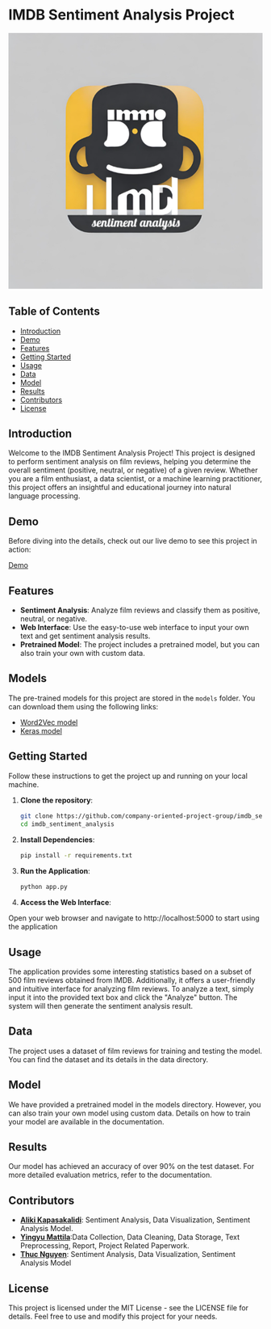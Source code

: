 # IMDB Sentiment Analysis Project

![Project Image](project_image.png)

## Table of Contents
- [Introduction](#introduction)
- [Demo](#demo)
- [Features](#features)
- [Getting Started](#getting-started)
- [Usage](#usage)
- [Data](#data)
- [Model](#model)
- [Results](#results)
- [Contributors](#contributors)
- [License](#license)

## Introduction

Welcome to the IMDB Sentiment Analysis Project! This project is designed to perform sentiment analysis on film reviews, helping you determine the overall sentiment (positive, neutral, or negative) of a given review. Whether you are a film enthusiast, a data scientist, or a machine learning practitioner, this project offers an insightful and educational journey into natural language processing.

## Demo

Before diving into the details, check out our live demo to see this project in action:

[Demo](https://example.com)

## Features

- **Sentiment Analysis**: Analyze film reviews and classify them as positive, neutral, or negative.
- **Web Interface**: Use the easy-to-use web interface to input your own text and get sentiment analysis results.
- **Pretrained Model**: The project includes a pretrained model, but you can also train your own with custom data.

## Models

The pre-trained models for this project are stored in the `models` folder. You can download them using the following links:

- [Word2Vec model](https://drive.google.com/uc?id=1c0cmPI2MY-qHW6v6-O8Lg1cJ1c_7FyxH&export=download)
- [Keras model](https://drive.google.com/uc?id=1YqW4gmslQxV50I4ByrF5zpYPvtJqYSpm&export=download)


## Getting Started

Follow these instructions to get the project up and running on your local machine.

1. **Clone the repository**:

   ```bash
   git clone https://github.com/company-oriented-project-group/imdb_sentiment_analysis.git
   cd imdb_sentiment_analysis
   ```

2. **Install Dependencies**:

   ```bash
   pip install -r requirements.txt
   ```
   
3. **Run the Application**:

   ```bash
   python app.py
   ```

4. **Access the Web Interface**:

Open your web browser and navigate to http://localhost:5000 to start using the application

## Usage

The application provides some interesting statistics based on a subset of 500 film reviews obtained from IMDB. Additionally, it offers a user-friendly and intuitive interface for analyzing film reviews. To analyze a text, simply input it into the provided text box and click the "Analyze" button. The system will then generate the sentiment analysis result.

## Data

The project uses a dataset of film reviews for training and testing the model. You can find the dataset and its details in the data directory.

## Model

We have provided a pretrained model in the models directory. However, you can also train your own model using custom data. Details on how to train your model are available in the documentation.

## Results

Our model has achieved an accuracy of over 90% on the test dataset. For more detailed evaluation metrics, refer to the documentation.

## Contributors

- [**Aliki Kapasakalidi**](https://github.com/AlikiKap): Sentiment Analysis, Data Visualization, Sentiment Analysis Model.
- [**Yingyu Mattila**](https://github.com/C520S):Data Collection, Data Cleaning, Data Storage, Text Preprocessing, 
Report, Project Related Paperwork.
- [**Thuc Nguyen**](https://github.com/thuc-nguyen-oamk): Sentiment Analysis, Data Visualization, Sentiment Analysis Model

## License
This project is licensed under the MIT License - see the LICENSE file for details. Feel free to use and modify this project for your needs.

